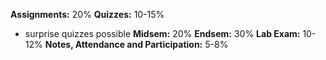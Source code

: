 **Assignments:** 20%
**Quizzes:** 10-15%
   - surprise quizzes possible 
**Midsem:** 20%
**Endsem:** 30%
**Lab Exam:** 10-12%
**Notes, Attendance and Participation:** 5-8%